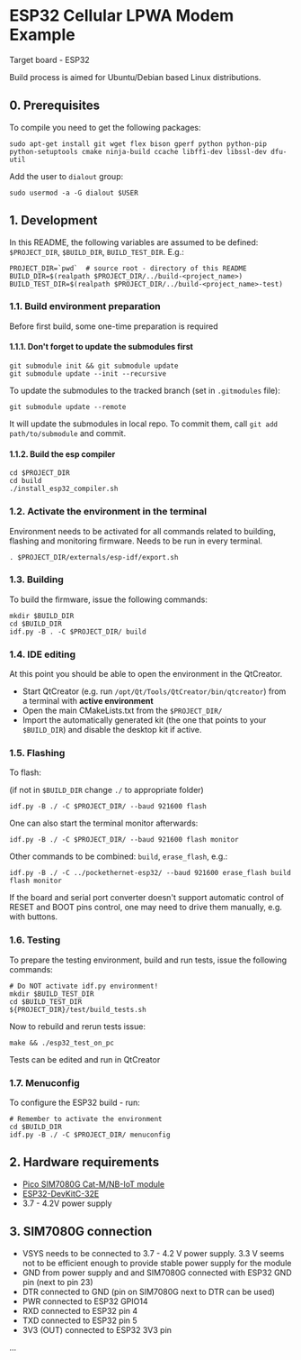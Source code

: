 # ESP32 Cellular LPWA Modem Example

Target board - ESP32

Build process is aimed for Ubuntu/Debian based Linux distributions.
 

## 0. Prerequisites
To compile you need to get the following packages:
```
sudo apt-get install git wget flex bison gperf python python-pip python-setuptools cmake ninja-build ccache libffi-dev libssl-dev dfu-util
```
Add the user to `dialout` group:
```
sudo usermod -a -G dialout $USER
```

## 1. Development
In this README, the following variables are assumed to be defined: `$PROJECT_DIR`, `$BUILD_DIR`, `BUILD_TEST_DIR`.
E.g.: 
```
PROJECT_DIR=`pwd`  # source root - directory of this README
BUILD_DIR=$(realpath $PROJECT_DIR/../build-<project_name>)
BUILD_TEST_DIR=$(realpath $PROJECT_DIR/../build-<project_name>-test)
```

### 1.1. Build environment preparation
Before first build, some one-time preparation is required

#### 1.1.1. Don't forget to update the submodules first
```
git submodule init && git submodule update
git submodule update --init --recursive
```
To update the submodules to the tracked branch (set in `.gitmodules` file):
```
git submodule update --remote  
```
It will update the submodules in local repo. To commit them, call `git add path/to/submodule` and commit.

#### 1.1.2. Build the esp compiler
```
cd $PROJECT_DIR
cd build
./install_esp32_compiler.sh 
```

### 1.2. Activate the environment in the terminal
Environment needs to be activated for all commands related to building, flashing and monitoring firmware. 
Needs to be run in every terminal.
```
. $PROJECT_DIR/externals/esp-idf/export.sh  
```

### 1.3. Building
To build the firmware, issue the following commands:
```
mkdir $BUILD_DIR
cd $BUILD_DIR
idf.py -B . -C $PROJECT_DIR/ build  
```

### 1.4. IDE editing
At this point you should be able to open the environment in the QtCreator.
 - Start QtCreator (e.g. run `/opt/Qt/Tools/QtCreator/bin/qtcreator`) from a terminal with **active environment**
 - Open the main CMakeLists.txt from the `$PROJECT_DIR/`
 - Import the automatically generated kit (the one that points to your `$BUILD_DIR`) and disable the desktop kit if active.

### 1.5. Flashing
To flash: 

(if not in `$BUILD_DIR` change `./` to appropriate folder) 
```
idf.py -B ./ -C $PROJECT_DIR/ --baud 921600 flash 
```

One can also start the terminal monitor afterwards:
```
idf.py -B ./ -C $PROJECT_DIR/ --baud 921600 flash monitor
```
Other commands to be combined: `build`, `erase_flash`, e.g.:
```
idf.py -B ./ -C ../pockethernet-esp32/ --baud 921600 erase_flash build flash monitor
```

If the board and serial port converter doesn't support automatic control of RESET and BOOT pins control, one may need to drive them manually, e.g. with buttons.

### 1.6. Testing
To prepare the testing environment, build and run tests, issue the following commands: 
```
# Do NOT activate idf.py environment!
mkdir $BUILD_TEST_DIR
cd $BUILD_TEST_DIR
${PROJECT_DIR}/test/build_tests.sh  
```

Now to rebuild and rerun tests issue:
```
make && ./esp32_test_on_pc
```
Tests can be edited and run in QtCreator

### 1.7. Menuconfig
To configure the ESP32 build - run:
```
# Remember to activate the environment
cd $BUILD_DIR
idf.py -B ./ -C $PROJECT_DIR/ menuconfig
```

## 2. Hardware requirements

- [Pico SIM7080G Cat-M/NB-IoT module](https://www.waveshare.com/wiki/Pico-SIM7080G-Cat-M/NB-IoT)
- [ESP32-DevKitC-32E](https://docs.espressif.com/projects/esp-idf/en/latest/esp32/hw-reference/esp32/get-started-devkitc.html)
- 3.7 - 4.2V power supply

## 3. SIM7080G connection

- VSYS needs to be connected to 3.7 - 4.2 V power supply. 3.3 V seems not to be efficient enough to provide stable power supply for the module
- GND from power supply and and SIM7080G connected with ESP32 GND pin (next to pin 23)
- DTR connected to GND (pin on SIM7080G next to DTR can be used)
- PWR connected to ESP32 GPIO14
- RXD connected to ESP32 pin 4
- TXD connected to ESP32 pin 5
- 3V3 (OUT) connected to ESP32 3V3 pin
 
...
